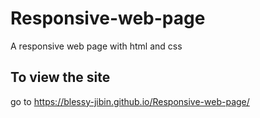 # Responsive-web-page
A responsive web page with html and css
## To view the site 
go to https://blessy-jibin.github.io/Responsive-web-page/
